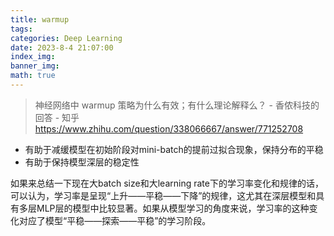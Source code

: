 ```yaml
---
title: warmup
tags: 
categories: Deep Learning
date: 2023-8-4 21:07:00
index_img: 
banner_img: 
math: true
---
```


> 神经网络中 warmup 策略为什么有效；有什么理论解释么？ - 香侬科技的回答 - 知乎 https://www.zhihu.com/question/338066667/answer/771252708



- 有助于减缓模型在初始阶段对mini-batch的提前过拟合现象，保持分布的平稳
- 有助于保持模型深层的稳定性

如果来总结一下现在大batch size和大learning rate下的学习率变化和规律的话，可以认为，学习率是呈现“上升——平稳——下降”的规律，这尤其在深层模型和具有多层MLP层的模型中比较显著。如果从模型学习的角度来说，学习率的这种变化对应了模型“平稳——探索——平稳”的学习阶段。